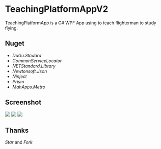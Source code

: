 # TeachingPlatformAppV2

TeachingPlatformApp is a C# WPF App using to teach flighterman to study flying.

##  Nuget

* *DuGu.Stadard*
* *CommonServiceLocator*
* *NETStandard.Library*
* *Newtonsoft.Json*
* *Ninject*
* *Prism*
* *MahApps.Metro*

## Screenshot

<img src="https://github.com/Peefy/TeachingPlatformAppV2/blob/master/screenshots/TeachingPlatform1.png"/>

<img src="https://github.com/Peefy/TeachingPlatformAppV2/blob/master/screenshots/TeachingPlatform2.png"/>

<img src="https://github.com/Peefy/TeachingPlatformAppV2/blob/master/screenshots/TeachingPlatform3.png"/>

## Thanks

*Star* and *Fork*

